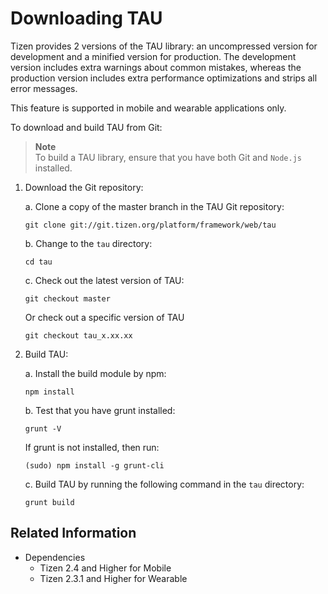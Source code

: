 # Downloading TAU

Tizen provides 2 versions of the TAU library: an uncompressed version for development and a minified version for production. The development version includes extra warnings about common mistakes, whereas the production version includes extra performance optimizations and strips all error messages.

This feature is supported in mobile and wearable applications only.

To download and build TAU from Git:

> **Note**  
> To build a TAU library, ensure that you have both Git and `Node.js` installed.

1. Download the Git repository:

   a. Clone a copy of the master branch in the TAU Git repository:

      ```
      git clone git://git.tizen.org/platform/framework/web/tau
      ```

   b. Change to the `tau` directory:

      ```
      cd tau
      ```

   c. Check out the latest version of TAU:

      ```
      git checkout master
      ```
      Or check out a specific version of TAU
      ```
      git checkout tau_x.xx.xx
      ```

2. Build TAU:

   a. Install the build module by npm:

      ```
      npm install
      ```

   b. Test that you have grunt installed:

      ```
      grunt -V
      ```
      If grunt is not installed, then run:
      ```
      (sudo) npm install -g grunt-cli
      ```

   c. Build TAU by running the following command in the `tau` directory:

      ```
      grunt build
      ```

## Related Information
* Dependencies      
  - Tizen 2.4 and Higher for Mobile
  - Tizen 2.3.1 and Higher for Wearable

